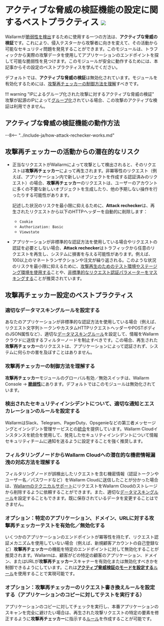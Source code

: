 [allowlist-scanner-addresses]: ../user-guides/ip-lists/allowlist.md

# アクティブな脅威の検証機能の設定に関するベストプラクティス <a href="../../about-wallarm/subscription-plans/#subscription-plans"><img src="../../images/api-security-tag.svg" style="border: none;"></a>

Wallarmが[脆弱性を検出](../about-wallarm/detecting-vulnerabilities.md)するために使用する一つの方法は、**アクティブな脅威の検証**です。これにより、侵入テスターから攻撃者に向きを変えて、その活動から可能なセキュリティ問題を発見することができます。このモジュールは、トラフィックから実際の攻撃データを使用してアプリケーションのエンドポイントを探して可能な脆弱性を見つけます。このモジュールが安全に動作するためには、本記事からその設定のベストプラクティスを学んでください。

デフォルトでは、**アクティブな脅威の検証**は無効化されています。モジュールを有効化するためには、[攻撃再チェッカーの制御方法を理解](#攻撃再チェッカーの制御方法を理解する)すべきです。

!!! warning "IPによるグループ化された攻撃に対するアクティブな脅威の検証"
    攻撃が起源のIPによって[グループ化](../about-wallarm/protecting-against-attacks.md#attack)されている場合、この攻撃のアクティブな検証は利用できません。

## アクティブな脅威の検証機能の動作方法

--8<-- "../include-ja/how-attack-rechecker-works.md"

## 攻撃再チェッカーの活動からの潜在的なリスク

* 正当なリクエストがWallarmによって攻撃として検出されると、そのリクエストは**攻撃再チェッカー**によって再生されます。非冪等性のリクエスト（例えば、アプリケーション内で新しいオブジェクトを作成する認証済みのリクエスト）の場合、**攻撃再チェッカー**のリクエストは、ユーザーのアカウントに多くの不要な新しいオブジェクトを生成したり、他の予期しない操作を行ったりする可能性があります。

    記述した状況のリスクを最小限に抑えるために、**Attack rechecker**は、再生されたリクエストから以下のHTTPヘッダーを自動的に削除します：

    * `Cookie`
    * `Authorization: Basic`
    * `Viewstate`
* アプリケーションが非標準的な認証方法を使用している場合やリクエストの認証を必要としない場合、**Attack rechecker**はトラフィックから任意のリクエストを再生し、システムに損害を与える可能性があります。例えば、100以上のマネートランザクションや注文が繰り返される。このような状況のリスクを最小限に抑えるために、[攻撃再生のためのテスト環境やステージング環境を使用する](#optional-configure-attack-rechecker-request-rewriting-rules-run-tests-against-a-copy-of-the-application)ことや、[非標準的なリクエスト認証パラメーターをマスキングする](#適切なデータマスキングルールを設定する)ことが推奨されています。

## 攻撃再チェッカー設定のベストプラクティス

### 適切なデータマスキングルールを設定する

あなたのアプリケーションが非標準的な認証方法を使用している場合（例えば、リクエスト文字列トークンやカスタムHTTPリクエストヘッダーやPOSTボディのJSON属性など）、適切な[データマスキングルール](../user-guides/rules/sensitive-data-rule.md)を設定して、情報をWallarmクラウドに送信するフィルターノードを制止すべきです。この場合、再生された**攻撃再チェッカー**のリクエストは、アプリケーションによって認証されず、システムに何らかの害を及ぼすことはありません。

### 攻撃再チェッカーの制御方法を理解する

**攻撃再チェッカー**モジュールのグローバル有効／無効スイッチは、Wallarm Console → [**脆弱性**](../user-guides/vulnerabilities.md)にあります。デフォルトではこのモジュールは無効化されています。

### 検出されたセキュリティインシデントについて、適切な通知とエスカレーションのルールを設定する

WallarmはSlack、Telegram、PagerDuty、Opsgenieなどの第三者メッセージングとインシデント管理サービスとの[統合](../user-guides/settings/integrations/integrations-intro.md)を提供しています。Wallarm Cloudインスタンスを統合を使用して、発見したセキュリティインシデントについて情報セキュリティチームに通知を送るように設定することを強く推奨します。

### フィルタリングノードからWallarm Cloudへの潜在的な機密情報漏洩の対応方法を理解する

フィルタリングノードが誤検出したリクエストを含む機密情報（認証トークンやユーザー名／パスワードなど）をWallarm Cloudに送信したことが分かった場合は、[Wallarmのテクニカルサポート](mailto:support@wallarm.com)にリクエストをWallarm Cloudのストレージから削除するように依頼することができます。また、適切な[データマスキングルール](../user-guides/rules/sensitive-data-rule.md)を設定することもできます。既に保存されているデータを変更することはできません。

### オプション：特定のアプリケーション、ドメイン、URLに対する攻撃再チェッカーテストを有効化／無効化する

いくつかのアプリケーションのエンドポイントが冪等性を持たず、リクエスト認証メカニズムを使用していない場合（例えば、新規顧客アカウントの自己登録など）**攻撃再チェッカー**の機能を特定のエンドポイントに対して無効化することが推奨されます。Wallarmは、顧客がどの特定の顧客のアプリケーション、ドメイン、またはURLが**攻撃再チェッカー**スキャナーを有効化または無効化すべきかを制御できるようにしています。これは[**アクティブ脅威検証のモードを設定する**ルール](../user-guides/rules/change-request-for-active-verification.md#rewriting-the-request-before-attack-replaying)を使用することで実現可能です。

### オプション：攻撃再チェッカーのリクエスト書き換えルールを設定する（アプリケーションのコピーに対してテストを実行する）

アプリケーションのコピーに対してチェックを実行し、本番アプリケーションのスキャンを完全に避けたい場合は、再生された攻撃リクエストの特定の要素を修正するように**攻撃再チェッカー**に指示する[ルール](../user-guides/rules/change-request-for-active-verification.md)を作成することが可能です。